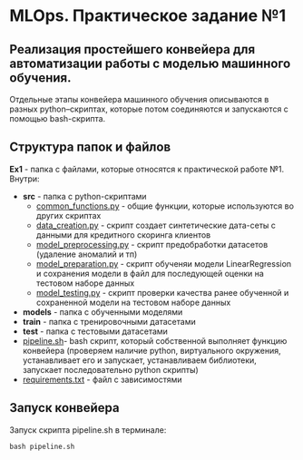 # MLOps. Практическое задание №1 
## Реализация простейшего конвейера для автоматизации работы с моделью машинного обучения. 
Отдельные этапы конвейера машинного обучения описываются в разных python–скриптах, которые потом соединяются и запускаются с помощью bash-скрипта.

## Структура папок и файлов
**Ex1** - папка с файлами, которые относятся к практической работе №1. Внутри:
- **src** - папка с python-скриптами  
  - [common_functions.py](/src/common_functions.py) - общие функции, которые используются во других скриптах
  - [data_creation.py](/src/data_creation.py) - скрипт создает синтетические дата-сеты с данными для кредитного скоринга клиентов
  - [model_preprocessing.py](/src/model_preprocessing.py) - скрипт предобработки датасетов (удаление аномалий и тп)
  - [model_preparation.py](/src/model_preparation.py) - скрипт обученяи модели LinearRegression и сохранения модели в файл для последующей оценки на тестовом наборе данных
  - [model_testing.py](/src/model_testing.py) - скрипт проверки качества ранее обученной и сохраненной модели на тестовом наборе данных
- **models** - папка с обученными моделями 
- **train** - папка с тренировочными датасетами
- **test** - папка с тестовыми датасетами
- [pipeline.sh](pipeline.sh)- bash скрипт, который собственной выполняет функцию конвейера (проверяем наличие python, виртуального окружения, устанавливает его и запускает, устанавливаем библиотеки, запускает последовательно python скрипты)
- [requirements.txt](requirements.txt) - файл с зависимостями

## Запуск конвейера
Запуск скрипта pipeline.sh в терминале:
```
bash pipeline.sh
```
